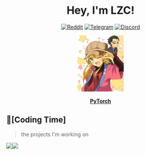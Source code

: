 <!--
**sololzc/sololzc** is a ✨ _special_ ✨ repository because its `README.md` (this file) appears on your GitHub profile.

Here are some ideas to get you started:

- 🔭 I’m currently working on ...
- 🌱 I’m currently learning ...
- 👯 I’m looking to collaborate on ...
- 🤔 I’m looking for help with ...
- 💬 Ask me about ...
- 📫 How to reach me: ...
- 😄 Pronouns: ...
- ⚡ Fun fact: ...
-->

<h1 align="center">
  Hey, I'm LZC!
</h1>

<p align="center">
  <a href="https://reddit.com/user/NTBBloodbath" target="_blank"><img src="https://img.shields.io/badge/Reddit-FF4500?style=for-the-badge&logo=reddit&logoColor=white" alt="Reddit" /></a>
  <a href="https://t.me/NTBBloodbath" target="_blank"><img src="https://img.shields.io/badge/Telegram-2CA5E0?style=for-the-badge&logo=telegram&logoColor=white" alt="Telegram" /></a>
  <a href="https://discord.com/users/387036585033465856" target="_blank"><img src="https://img.shields.io/badge/Discord-7289DA?style=for-the-badge&logo=discord&logoColor=white" alt="Discord" /></a>
</p> 

<div align="center">
    <img height="150" src="./Kousaka kirino.JPG" alt="Kousaka kirino is the cutest girl!" />
</div>

<p align="center">
    <b><a href="https://github.com/pytorch/pytorch">PyTorch</a></b>
    <!-- •<b><a href="lizecheng19@gmail.com">Email</a></b> -->
</p>

## 🌠[Coding Time]
> the projects I'm working on

<!-- ![My stats](https://github-readme-stats.vercel.app/api?username=sololzc&theme=calm&show_icons=true) -->
<!-- ![Top Langs](https://github-readme-stats.vercel.app/api/top-langs/?username=sololzc&theme=calm&langs_count=6) -->

<!-- ![My stats](https://github-readme-stats.vercel.app/api?username=younger-1&theme=calm&show_icons=true) -->
<!-- ![Top Langs](https://github-readme-stats.vercel.app/api/top-langs/?username=younger-1&hide=html,css,Jupyter+Notebook,ruby,javascript&theme=calm&langs_count=6) -->

<div>
    <img height="165" align="left" src="https://github-readme-stats.vercel.app/api?username=younger-1&theme=calm&show_icons=true" />
    <img src="https://github-readme-stats.vercel.app/api/top-langs/?username=younger-1&hide=html,css,Jupyter+Notebook,ruby,javascript&theme=calm&langs_count=6&layout=compact" />
</div>

